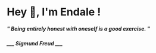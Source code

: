 <h1 title="head"> Hey 👋, I'm Endale !</h1>

**<h5><i>" Being entirely honest with oneself is a good exercise. "</i></h5>**

*<b>___ Sigmund Freud ___</b>*
